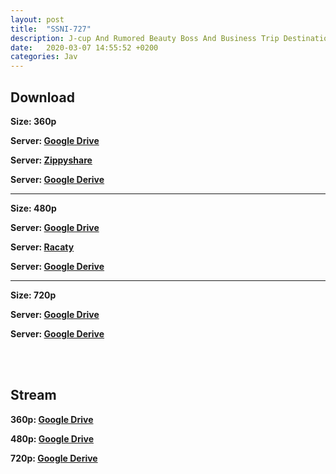 ```yaml
---
layout: post
title:  "SSNI-727"
description: J-cup And Rumored Beauty Boss And Business Trip Destination Hotel Will Never Be A Shared Room … Anzai Rara
date:   2020-03-07 14:55:52 +0200
categories: Jav
---
```

<p><h2>Download</h2></p>
<p><b>Size: 360p</b></p>
<p><b>Server: <a href="https://drive.google.com/file/d/1JFSDw6Zfl0qGuyaZ0QZoLAupt2-vYmNp/view">Google Drive</a></b></p>
<p><b>Server: <a href="https://www78.zippyshare.com/v/UC3OhKTG/file.html">Zippyshare</a></b></p>
<p><b>Server: <a href="https://dl.bbcsdrive.space/Aw26kTT/bbcsfilm-com_sni-727_anzai_rara_360p-mp4">Google Derive</a></b></p>
<hr/>
<p><b>Size: 480p</b></p>
<p><b>Server: <a href="https://drive.google.com/open?id=1SHgdZE4LFaP998ss5o0yuAmSxFdxG5Z0">Google Drive</a></b></p>
<p><b>Server: <a href="https://racaty.net/xnbmupxqrafa">Racaty</a></b></p>
<p><b>Server: <a href="https://dl.bbcsdrive.space/KIxJjO8/bbcsfilm-com_sni-727_anzai_rara_480p-mp4">Google Derive</a></b></p>
<hr/>
<p><b>Size: 720p</b></p>
<p><b>Server: <a href="https://drive.google.com/open?id=1MHj2VYpCIVLkx1mXXw4DByy3FI_9sXXD">Google Drive</a></b></p>
<p><b>Server: <a href="https://dl.bbcsdrive.space/Qv6rgzU/bbcsfilm-com_sni-727_anzai_rara_720p-mp4">Google Derive</a></b></p>
<br />
<br />
<p><h2>Stream</h2></p>
<p><b>360p: <a href="https://gdriveplayer.me/embed2.php?link=aggENn0N2fMdGQ4QF%252FKFvQ%252BlDY%252F7EMMa%252Bv2LW8l0zm2FMl4ptQDhPP9kZJTfrFVsn15ACdNHln3ggx3CxJWL%252BbXl8UBTwpjR9ZevIZ8SdUDrSYrwPZuCxuaShI1a12cZC7sxKQsDhq0dvPDxxzu4uwPa3KXmaKyW3tRXX984euvVVgYojyfA%252FcWvEKAcy8kHo%253D">Google Drive</a></b></p>
<p><b>480p: <a href="https://gdriveplayer.me/embed2.php?link=IYETGDMShEKBlSdpNHooPgUEv45qtRxw0z%252B7OFmDhzVE6mDNtm5c8KBrgGHwUMsE64FWRwyVxIUI18%252BSU7cTNemnTr3fjliC9TnHbi6esoympPv3kZBdeWuvD%252BvBBgsCc8HM%252BHF4Ndf%252F%252B6vkUOsTeykT8UV7dbWkEwp39iDG5Ymlz%252BxGxuZRbPIgNCgmIU53Y%253D">Google Drive</a></b></p>
<p><b>720p: <a href="https://gdriveplayer.me/embed2.php?link=nhYQzL%252BfqxEV3N9Jb4Bwdw0H81rKJD7bINvET3rUuKIeoPWqUoieq6BCkvVs68OS3MWC8%252BQJPAAdaAv0sV7hf55ZYTRM2%252By%252BND5I%252BVtvxvpv1iH6KR%252BYg3zKkjb9ysWf5Oj7mX9qCMMqcZPhPZ5M84JNuCTAPxKz6Q0gMSioGvFx3n7mdqjQpL53SMEXt%252BlgI%253D">Google Derive</a></b></p>
